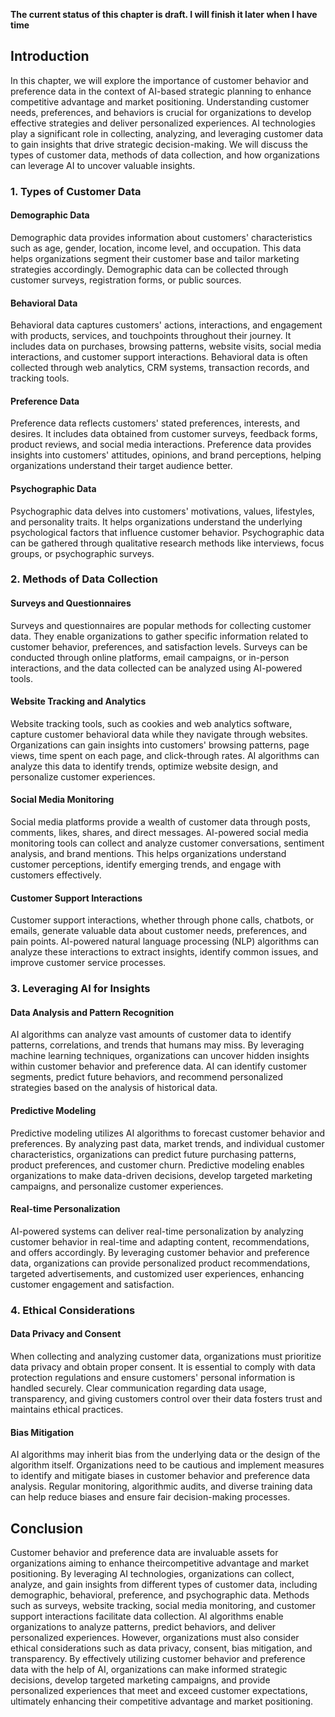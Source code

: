 **The current status of this chapter is draft. I will finish it later when I have time**

Introduction
------------

In this chapter, we will explore the importance of customer behavior and preference data in the context of AI-based strategic planning to enhance competitive advantage and market positioning. Understanding customer needs, preferences, and behaviors is crucial for organizations to develop effective strategies and deliver personalized experiences. AI technologies play a significant role in collecting, analyzing, and leveraging customer data to gain insights that drive strategic decision-making. We will discuss the types of customer data, methods of data collection, and how organizations can leverage AI to uncover valuable insights.

### 1. Types of Customer Data

#### Demographic Data

Demographic data provides information about customers' characteristics such as age, gender, location, income level, and occupation. This data helps organizations segment their customer base and tailor marketing strategies accordingly. Demographic data can be collected through customer surveys, registration forms, or public sources.

#### Behavioral Data

Behavioral data captures customers' actions, interactions, and engagement with products, services, and touchpoints throughout their journey. It includes data on purchases, browsing patterns, website visits, social media interactions, and customer support interactions. Behavioral data is often collected through web analytics, CRM systems, transaction records, and tracking tools.

#### Preference Data

Preference data reflects customers' stated preferences, interests, and desires. It includes data obtained from customer surveys, feedback forms, product reviews, and social media interactions. Preference data provides insights into customers' attitudes, opinions, and brand perceptions, helping organizations understand their target audience better.

#### Psychographic Data

Psychographic data delves into customers' motivations, values, lifestyles, and personality traits. It helps organizations understand the underlying psychological factors that influence customer behavior. Psychographic data can be gathered through qualitative research methods like interviews, focus groups, or psychographic surveys.

### 2. Methods of Data Collection

#### Surveys and Questionnaires

Surveys and questionnaires are popular methods for collecting customer data. They enable organizations to gather specific information related to customer behavior, preferences, and satisfaction levels. Surveys can be conducted through online platforms, email campaigns, or in-person interactions, and the data collected can be analyzed using AI-powered tools.

#### Website Tracking and Analytics

Website tracking tools, such as cookies and web analytics software, capture customer behavioral data while they navigate through websites. Organizations can gain insights into customers' browsing patterns, page views, time spent on each page, and click-through rates. AI algorithms can analyze this data to identify trends, optimize website design, and personalize customer experiences.

#### Social Media Monitoring

Social media platforms provide a wealth of customer data through posts, comments, likes, shares, and direct messages. AI-powered social media monitoring tools can collect and analyze customer conversations, sentiment analysis, and brand mentions. This helps organizations understand customer perceptions, identify emerging trends, and engage with customers effectively.

#### Customer Support Interactions

Customer support interactions, whether through phone calls, chatbots, or emails, generate valuable data about customer needs, preferences, and pain points. AI-powered natural language processing (NLP) algorithms can analyze these interactions to extract insights, identify common issues, and improve customer service processes.

### 3. Leveraging AI for Insights

#### Data Analysis and Pattern Recognition

AI algorithms can analyze vast amounts of customer data to identify patterns, correlations, and trends that humans may miss. By leveraging machine learning techniques, organizations can uncover hidden insights within customer behavior and preference data. AI can identify customer segments, predict future behaviors, and recommend personalized strategies based on the analysis of historical data.

#### Predictive Modeling

Predictive modeling utilizes AI algorithms to forecast customer behavior and preferences. By analyzing past data, market trends, and individual customer characteristics, organizations can predict future purchasing patterns, product preferences, and customer churn. Predictive modeling enables organizations to make data-driven decisions, develop targeted marketing campaigns, and personalize customer experiences.

#### Real-time Personalization

AI-powered systems can deliver real-time personalization by analyzing customer behavior in real-time and adapting content, recommendations, and offers accordingly. By leveraging customer behavior and preference data, organizations can provide personalized product recommendations, targeted advertisements, and customized user experiences, enhancing customer engagement and satisfaction.

### 4. Ethical Considerations

#### Data Privacy and Consent

When collecting and analyzing customer data, organizations must prioritize data privacy and obtain proper consent. It is essential to comply with data protection regulations and ensure customers' personal information is handled securely. Clear communication regarding data usage, transparency, and giving customers control over their data fosters trust and maintains ethical practices.

#### Bias Mitigation

AI algorithms may inherit bias from the underlying data or the design of the algorithm itself. Organizations need to be cautious and implement measures to identify and mitigate biases in customer behavior and preference data analysis. Regular monitoring, algorithmic audits, and diverse training data can help reduce biases and ensure fair decision-making processes.

Conclusion
----------

Customer behavior and preference data are invaluable assets for organizations aiming to enhance theircompetitive advantage and market positioning. By leveraging AI technologies, organizations can collect, analyze, and gain insights from different types of customer data, including demographic, behavioral, preference, and psychographic data. Methods such as surveys, website tracking, social media monitoring, and customer support interactions facilitate data collection. AI algorithms enable organizations to analyze patterns, predict behaviors, and deliver personalized experiences. However, organizations must also consider ethical considerations such as data privacy, consent, bias mitigation, and transparency. By effectively utilizing customer behavior and preference data with the help of AI, organizations can make informed strategic decisions, develop targeted marketing campaigns, and provide personalized experiences that meet and exceed customer expectations, ultimately enhancing their competitive advantage and market positioning.
